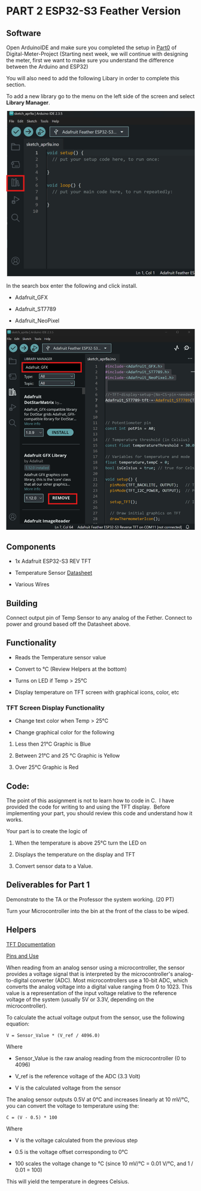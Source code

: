 # PART 2 ESP32-S3 Feather Version

## Software 

Open ArduinoIDE and make sure you completed the setup in [Part0](https://github.com/SDSMT-EE120/Digital-Meter-Project/tree/main/Part0-Setup) of Digital-Meter-Project (Starting next week, we will continue with designing the meter, first we want to make sure you understand the difference between the Arduino and ESP32)

You will also need to add the following Libary in order to complete this section. 

To add a new library go to the menu on the left side of the screen and select **Library Manager**.

![Library Manager](/PART-2-ESP32-S3-Feather-Version/assets/images/IDE_Libaray.png)

In the search box enter the following and click install.

- Adafruit_GFX

- Adafruit_ST7789

- Adafruit_NeoPixel

![Library Search](/PART-2-ESP32-S3-Feather-Version/assets/images/IDE_Library_Search.png)


## Components

- 1x Adafruit ESP32-S3 REV TFT

- Temperature Sensor [Datasheet](https://cdn-learn.adafruit.com/downloads/pdf/tmp36-temperature-sensor.pdf)

- Various Wires 

## Building 

Connect output pin of Temp Sensor to any analog of the Fether.  Connect to power and ground based off the Datasheet above. 

## Functionality

- Reads the Temperature sensor value 

- Convert to °C (Review Helpers at the bottom)

- Turns on LED if Temp > 25°C

- Display temperature on TFT screen with graphical icons, color, etc

### TFT Screen Display Functionality

- Change text color when Temp > 25°C

- Change graphical color for the following 

1. Less then 21°C Graphic is Blue 

2. Between 21°C and 25 °C Graphic is Yellow 

3. Over 25°C Graphic is Red 

## Code: 

The point of this assignment is not to learn how to code in C.  I have provided the code for writing to and using the TFT display.  Before implementing your part, you should review this code and understand how it works.  

Your part is to create the logic of

1. When the temperature is above 25°C turn the LED on 

2. Displays the temperature on the display and TFT

3. Convert sensor data to a Value. 

## Deliverables for Part 1

Demonstrate to the TA or the Professor the system working. (20 PT)

Turn your Microcontroller into the bin at the front of the class to be wiped.

## Helpers 

[TFT Documentation](https://learn.adafruit.com/esp32-s3-reverse-tft-feather/built-in-tft)

[Pins and Use](https://learn.adafruit.com/esp32-s3-reverse-tft-feather/pinouts)

When reading from an analog sensor using a microcontroller, the sensor provides a voltage signal that is interpreted by the microcontroller's analog-to-digital converter (ADC). Most microcontrollers use a 10-bit ADC, which converts the analog voltage into a digital value ranging from 0 to 1023. This value is a representation of the input voltage relative to the reference voltage of the system (usually 5V or 3.3V, depending on the microcontroller).

To calculate the actual voltage output from the sensor, use the following equation:

    V = Sensor_Value * (V_ref / 4096.0)

Where 

- Sensor_Value is the raw analog reading from the microcontroller (0 to 4096)

- V_ref is the reference voltage of the ADC (3.3 Volt)

- V is the calculated voltage from the sensor

The analog sensor outputs 0.5V at 0°C and increases linearly at 10 mV/°C, you can convert the voltage to temperature using the:

    C = (V - 0.5) * 100

Where 

- V is the voltage calculated from the previous step

- 0.5 is the voltage offset corresponding to 0°C

- 100 scales the voltage change to °C (since 10 mV/°C = 0.01 V/°C, and 1 / 0.01 = 100)

This will yield the temperature in degrees Celsius.